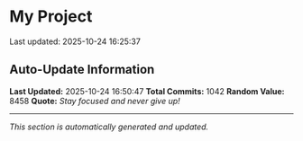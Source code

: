 # My Project


Last updated: 2025-10-24 16:25:37

























































































































































































































































































































































































































































































































































































































































































































































































































































































































































































































































































































































































































































































































































































































































































## Auto-Update Information

**Last Updated:** 2025-10-24 16:50:47
**Total Commits:** 1042
**Random Value:** 8458
**Quote:** _Stay focused and never give up!_

---
_This section is automatically generated and updated._